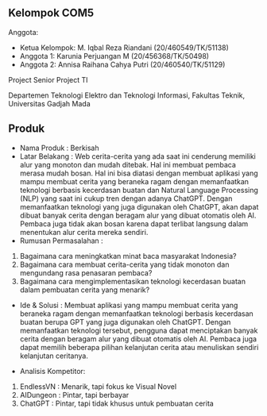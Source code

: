

## Kelompok COM5

Anggota:
- Ketua Kelompok: M. Iqbal Reza Riandani (20/460549/TK/51138)
- Anggota 1: Karunia Perjuangan M (20/456368/TK/50498)
- Anggota 2: Annisa Raihana Cahya Putri (20/460540/TK/51129)

Project Senior Project TI

Departemen Teknologi Elektro dan Teknologi Informasi, Fakultas Teknik, Universitas Gadjah Mada

## Produk

- Nama Produk : Berkisah
- Latar Belakang : Web cerita-cerita yang ada saat ini cenderung memiliki alur yang monoton dan mudah ditebak. Hal ini membuat pembaca merasa mudah bosan. Hal ini bisa diatasi dengan membuat aplikasi yang mampu membuat cerita yang beraneka ragam dengan memanfaatkan teknologi berbasis kecerdasan buatan dan Natural Language Processing (NLP) yang saat ini cukup tren dengan adanya ChatGPT. Dengan memanfaatkan teknologi yang juga digunakan oleh ChatGPT, akan dapat dibuat banyak cerita dengan beragam alur yang dibuat otomatis oleh AI. Pembaca juga tidak akan bosan karena dapat terlibat langsung dalam menentukan alur cerita mereka sendiri.
- Rumusan Permasalahan :
1. Bagaimana cara meningkatkan minat baca masyarakat Indonesia?
2. Bagaimana cara membuat cerita-cerita yang tidak monoton dan mengundang rasa penasaran pembaca?
3. Bagaimana cara mengimplementasikan teknologi kecerdasan buatan dalam pembuatan cerita yang menarik?
- Ide & Solusi :
Membuat aplikasi yang mampu membuat cerita yang beraneka ragam dengan memanfaatkan teknologi berbasis kecerdasan buatan berupa GPT yang juga digunakan oleh ChatGPT. Dengan memanfaatkan teknologi tersebut, pengguna dapat menciptakan banyak cerita dengan beragam alur yang dibuat otomatis oleh AI. Pembaca juga dapat memilih beberapa pilihan kelanjutan cerita atau menuliskan sendiri kelanjutan ceritanya.

- Analisis Kompetitor:
1. EndlessVN : Menarik, tapi fokus ke Visual Novel
2. AIDungeon : Pintar, tapi berbayar
3. ChatGPT : Pintar, tapi tidak khusus untuk pembuatan cerita
